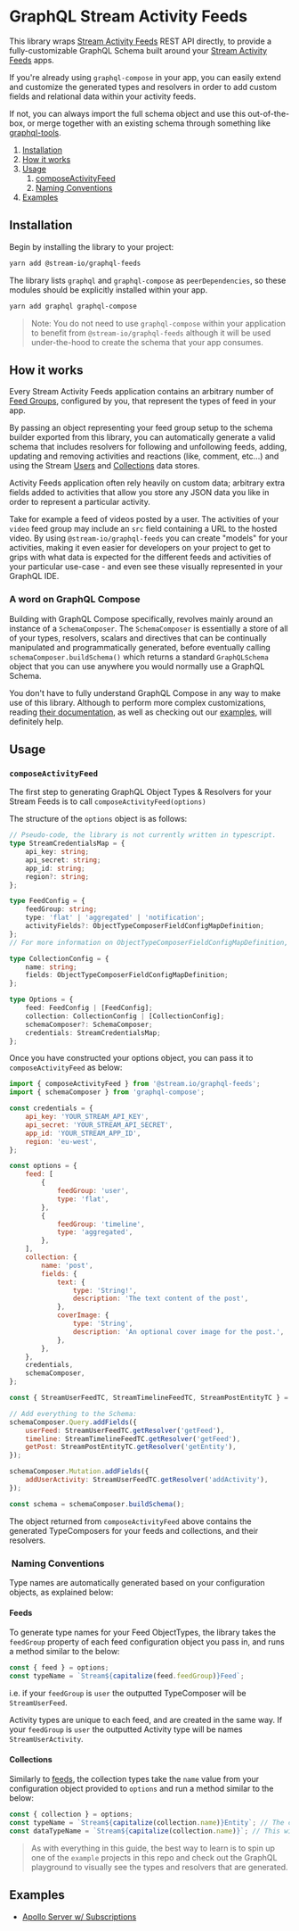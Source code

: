 # GraphQL Stream Activity Feeds

This library wraps [Stream Activity Feeds](https://getstream.io/activity-feeds) REST API directly, to provide a fully-customizable GraphQL Schema built around your [Stream Activity Feeds](https://getstream.io/activity-feeds) apps.

If you're already using `graphql-compose` in your app, you can easily extend and customize the generated types and resolvers in order to add custom fields and relational data within your activity feeds.

If not, you can always import the full schema object and use this out-of-the-box, or merge together with an existing schema through something like [graphql-tools](https://www.graphql-tools.com/).

1. [Installation](#installation)
2. [How it works](#how-it-works)
3. [Usage](#usage)
    1. [composeActivityFeed](#composeactivityfeed)
    2. [Naming Conventions](#naming-conventions)
4. [Examples](#examples)

## Installation

Begin by installing the library to your project:

```sh
yarn add @stream-io/graphql-feeds
```

The library lists `graphql` and `graphql-compose` as `peerDependencies`, so these modules should be explicitly installed within your app.

```sh
yarn add graphql graphql-compose
```

> Note: You do not need to use `graphql-compose` within your application to benefit from `@stream-io/graphql-feeds` although it will be used under-the-hood to create the schema that your app consumes.

## How it works

Every Stream Activity Feeds application contains an arbitrary number of [Feed Groups](https://getstream.io/activity-feeds/docs/node/creating_feeds/?language=javascript), configured by you, that represent the types of feed in your app.

By passing an object representing your feed group setup to the schema builder exported from this library, you can automatically generate a valid schema that includes resolvers for following and unfollowing feeds, adding, updating and removing activities and reactions (like, comment, etc...) and using the Stream [Users](https://getstream.io/activity-feeds/docs/node/users_introduction/?language=javascript) and [Collections](https://getstream.io/activity-feeds/docs/node/collections_introduction/?language=javascript) data stores.

Activity Feeds application often rely heavily on custom data; arbitrary extra fields added to activities that allow you store any JSON data you like in order to represent a particular activity.

Take for example a feed of videos posted by a user. The activities of your `video` feed group may include an `src` field containing a URL to the hosted video. By using `@stream-io/graphql-feeds` you can create "models" for your activities, making it even easier for developers on your project to get to grips with what data is expected for the different feeds and activities of your particular use-case - and even see these visually represented in your GraphQL IDE.

### A word on GraphQL Compose

Building with GraphQL Compose specifically, revolves mainly around an instance of a `SchemaComposer`. The `SchemaComposer` is essentially a store of all of your types, resolvers, scalars and directives that can be continually manipulated and programmatically generated, before eventually calling `schemaComposer.buildSchema()` which returns a standard `GraphQLSchema` object that you can use anywhere you would normally use a GraphQL Schema.

You don't have to fully understand GraphQL Compose in any way to make use of this library. Although to perform more complex customizations, reading [their documentation](https://graphql-compose.github.io/), as well as checking out our [examples](#examples), will definitely help.

## Usage

### `composeActivityFeed`

The first step to generating GraphQL Object Types & Resolvers for your Stream Feeds is to call `composeActivityFeed(options)`

The structure of the `options` object is as follows:

```ts
// Pseudo-code, the library is not currently written in typescript.
type StreamCredentialsMap = {
    api_key: string;
    api_secret: string;
    app_id: string;
    region?: string;
};

type FeedConfig = {
    feedGroup: string;
    type: 'flat' | 'aggregated' | 'notification';
    activityFields?: ObjectTypeComposerFieldConfigMapDefinition;
};
// For more information on ObjectTypeComposerFieldConfigMapDefinition, see here: https://graphql-compose.github.io/docs/api/ObjectTypeComposer.html#objecttypecomposerfieldconfigmapdefinition - You can define the additional custom fields of you activities the same way you would any other GQL Object Type - the same applies to collections as seen below.

type CollectionConfig = {
    name: string;
    fields: ObjectTypeComposerFieldConfigMapDefinition;
};

type Options = {
    feed: FeedConfig | [FeedConfig];
    collection: CollectionConfig | [CollectionConfig];
    schemaComposer?: SchemaComposer;
    credentials: StreamCredentialsMap;
};
```

Once you have constructed your options object, you can pass it to `composeActivityFeed` as below:

```js
import { composeActivityFeed } from '@stream.io/graphql-feeds';
import { schemaComposer } from 'graphql-compose';

const credentials = {
    api_key: 'YOUR_STREAM_API_KEY',
    api_secret: 'YOUR_STREAM_API_SECRET',
    app_id: 'YOUR_STREAM_APP_ID',
    region: 'eu-west',
};

const options = {
    feed: [
        {
            feedGroup: 'user',
            type: 'flat',
        },
        {
            feedGroup: 'timeline',
            type: 'aggregated',
        },
    ],
    collection: {
        name: 'post',
        fields: {
            text: {
                type: 'String!',
                description: 'The text content of the post',
            },
            coverImage: {
                type: 'String',
                description: 'An optional cover image for the post.',
            },
        },
    },
    credentials,
    schemaComposer,
};

const { StreamUserFeedTC, StreamTimelineFeedTC, StreamPostEntityTC } = composeActivityFeed(options);

// Add everything to the Schema:
schemaComposer.Query.addFields({
    userFeed: StreamUserFeedTC.getResolver('getFeed'),
    timeline: StreamTimelineFeedTC.getResolver('getFeed'),
    getPost: StreamPostEntityTC.getResolver('getEntity'),
});

schemaComposer.Mutation.addFields({
    addUserActivity: StreamUserFeedTC.getResolver('addActivity'),
});

const schema = schemaComposer.buildSchema();
```

The object returned from `composeActivityFeed` above contains the generated TypeComposers for your feeds and collections, and their resolvers.

###  Naming Conventions

Type names are automatically generated based on your configuration objects, as explained below:

#### Feeds

To generate type names for your Feed ObjectTypes, the library takes the `feedGroup` property of each feed configuration object you pass in, and runs a method similar to the below:

```js
const { feed } = options;
const typeName = `Stream${capitalize(feed.feedGroup)}Feed`;
```

i.e. if your `feedGroup` is `user` the outputted TypeComposer will be `StreamUserFeed`.

Activity types are unique to each feed, and are created in the same way. If your `feedGroup` is `user` the outputted Activity type will be names `StreamUserActivity`.

#### Collections

Similarly to [feeds](#feeds), the collection types take the `name` value from your configuration object provided to `options` and run a method similar to the below:

```js
const { collection } = options;
const typeName = `Stream${capitalize(collection.name)}Entity`; // The collection query resolvers return CollectionEntities that contain a data property with actual collection item embedded.
const dataTypeName = `Stream${capitalize(collection.name)}`; // This will be the type of the `data` field of the CollectionEntity.
```

> As with everything in this guide, the best way to learn is to spin up one of the `example` projects in this repo and check out the GraphQL playground to visually see the types and resolvers that are generated.

## Examples

-   [Apollo Server w/ Subscriptions](../examples/apollo-server)
